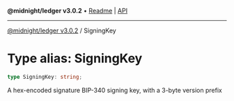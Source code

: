 **@midnight/ledger v3.0.2** • [Readme](../README.md) \| [API](../globals.md)

***

[@midnight/ledger v3.0.2](../README.md) / SigningKey

# Type alias: SigningKey

```ts
type SigningKey: string;
```

A hex-encoded signature BIP-340 signing key, with a 3-byte version prefix
